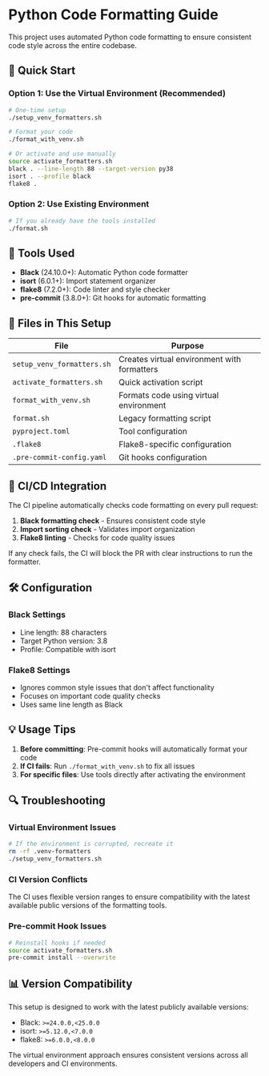 # Python Code Formatting Guide

This project uses automated Python code formatting to ensure consistent code style across the entire codebase.

## 🚀 Quick Start

### Option 1: Use the Virtual Environment (Recommended)
```bash
# One-time setup
./setup_venv_formatters.sh

# Format your code
./format_with_venv.sh

# Or activate and use manually
source activate_formatters.sh
black . --line-length 88 --target-version py38
isort . --profile black
flake8 .
```

### Option 2: Use Existing Environment
```bash
# If you already have the tools installed
./format.sh
```

## 🔧 Tools Used

- **Black** (24.10.0+): Automatic Python code formatter
- **isort** (6.0.1+): Import statement organizer
- **flake8** (7.2.0+): Code linter and style checker
- **pre-commit** (3.8.0+): Git hooks for automatic formatting

## 📁 Files in This Setup

| File | Purpose |
|------|---------|
| `setup_venv_formatters.sh` | Creates virtual environment with formatters |
| `activate_formatters.sh` | Quick activation script |
| `format_with_venv.sh` | Formats code using virtual environment |
| `format.sh` | Legacy formatting script |
| `pyproject.toml` | Tool configuration |
| `.flake8` | Flake8-specific configuration |
| `.pre-commit-config.yaml` | Git hooks configuration |

## 🔄 CI/CD Integration

The CI pipeline automatically checks code formatting on every pull request:

1. **Black formatting check** - Ensures consistent code style
2. **Import sorting check** - Validates import organization
3. **Flake8 linting** - Checks for code quality issues

If any check fails, the CI will block the PR with clear instructions to run the formatter.

## 🛠️ Configuration

### Black Settings
- Line length: 88 characters
- Target Python version: 3.8
- Profile: Compatible with isort

### Flake8 Settings
- Ignores common style issues that don't affect functionality
- Focuses on important code quality checks
- Uses same line length as Black

## 💡 Usage Tips

1. **Before committing**: Pre-commit hooks will automatically format your code
2. **If CI fails**: Run `./format_with_venv.sh` to fix all issues
3. **For specific files**: Use tools directly after activating the environment

## 🔍 Troubleshooting

### Virtual Environment Issues
```bash
# If the environment is corrupted, recreate it
rm -rf .venv-formatters
./setup_venv_formatters.sh
```

### CI Version Conflicts
The CI uses flexible version ranges to ensure compatibility with the latest available public versions of the formatting tools.

### Pre-commit Hook Issues
```bash
# Reinstall hooks if needed
source activate_formatters.sh
pre-commit install --overwrite
```

## 📊 Version Compatibility

This setup is designed to work with the latest publicly available versions:
- Black: `>=24.0.0,<25.0.0`
- isort: `>=5.12.0,<7.0.0`
- flake8: `>=6.0.0,<8.0.0`

The virtual environment approach ensures consistent versions across all developers and CI environments.
